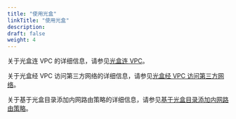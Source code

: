 ```yaml
---
title: "使用光盒"
linkTitle: "使用光盒"
description:
draft: false
weight: 4
---
```


关于光盒连 VPC 的详细信息，请参见[光盒连 VPC](../../../sdwan/quick-start/cpe_connect_vpc)。

关于光盒经 VPC 访问第三方网络的详细信息，请参见[光盒经 VPC 访问第三方网络](../../../sdwan/quick-start/cpe_connect_tunnel)。 

关于基于光盒目录添加内网路由策略的详细信息，请参见[基于光盒目录添加内网路由策略](../../../sdwan/quick-start/cpe_directory)。
